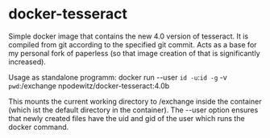 # docker-tesseract

Simple docker image that contains the new 4.0 version of tesseract.
It is compiled from git according to the specified git commit.
Acts as a base for my personal fork of paperless (so that image creation of that is significantly increased).

Usage as standalone programm:
docker run --user `id -u`:`id -g` -v `pwd`:/exchange npodewitz/docker-tesseract:4.0b <inputfile> <outputbase> <config>

This mounts the current working directory to /exchange inside the container (which ist the default directory in the container).
The --user option ensures that newly created files have the uid and gid of the user which runs the docker command.

